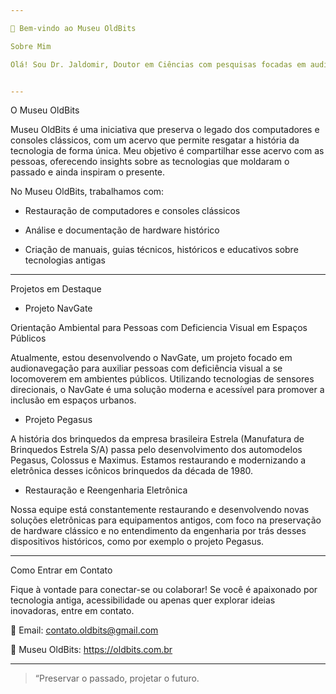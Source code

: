 ```yaml
---

👋 Bem-vindo ao Museu OldBits

Sobre Mim

Olá! Sou Dr. Jaldomir, Doutor em Ciências com pesquisas focadas em audionavegação e design de interfaces acessíveis. Profissional em eletrônica e design, tenho experiência em desenvolvimento de soluções acessíveis e restauração de eletrônicos históricos. Atualmente, atuo como curador do Museu OldBits, onde preservo e restauro computadores, videogames e dispositivos das décadas de 1980, 1990 e 2000.


---
```


O Museu OldBits

Museu OldBits é uma iniciativa que preserva o legado dos computadores e consoles clássicos, com um acervo que permite resgatar a história da tecnologia de forma única. Meu objetivo é compartilhar esse acervo com as pessoas, oferecendo insights sobre as tecnologias que moldaram o passado e ainda inspiram o presente.

No Museu OldBits, trabalhamos com:

- Restauração de computadores e consoles clássicos

- Análise e documentação de hardware histórico

- Criação de manuais, guias técnicos, históricos e educativos sobre tecnologias antigas

---

Projetos em Destaque

- Projeto NavGate

Orientação Ambiental para Pessoas com Deficiencia Visual em Espaços Públicos

Atualmente, estou desenvolvendo o NavGate, um projeto focado em audionavegação para auxiliar pessoas com deficiência visual a se locomoverem em ambientes públicos. Utilizando tecnologias de sensores direcionais, o NavGate é uma solução moderna e acessível para promover a inclusão em espaços urbanos.

- Projeto Pegasus

A história dos brinquedos da empresa brasileira Estrela (Manufatura de Brinquedos Estrela S/A) passa pelo desenvolvimento dos automodelos Pegasus, Colossus e Maximus. Estamos restaurando e modernizando a eletrônica desses icônicos brinquedos da década de 1980.

- Restauração e Reengenharia Eletrônica

Nossa equipe está constantemente restaurando e desenvolvendo novas soluções eletrônicas para equipamentos antigos, com foco na preservação de hardware clássico e no entendimento da engenharia por trás desses dispositivos históricos, como por exemplo o projeto Pegasus.

---
Como Entrar em Contato

Fique à vontade para conectar-se ou colaborar! Se você é apaixonado por tecnologia antiga, acessibilidade ou apenas quer explorar ideias inovadoras, entre em contato.

📧 Email: contato.oldbits@gmail.com

🔗 Museu OldBits: https://oldbits.com.br


---

> “Preservar o passado, projetar o futuro.

<!---
museu-oldbits/museu-oldbits is a ✨ special ✨ repository because its `README.md` (this file) appears on your GitHub profile.
You can click the Preview link to take a look at your changes.
--->
